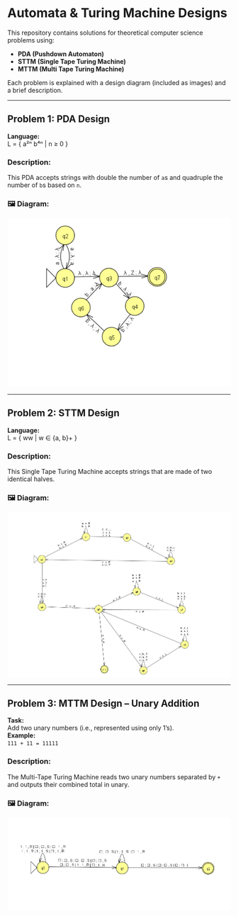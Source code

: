 # Automata & Turing Machine Designs

This repository contains solutions for theoretical computer science problems using:
- **PDA (Pushdown Automaton)**
- **STTM (Single Tape Turing Machine)**
- **MTTM (Multi Tape Turing Machine)**

Each problem is explained with a design diagram (included as images) and a brief description.

---

##  Problem 1: PDA Design  
**Language:**  
L = { a²ⁿ b⁴ⁿ | n ≥ 0 }

###  Description:
This PDA accepts strings with double the number of `a`s and quadruple the number of `b`s based on `n`.

### 🖼 Diagram:
![PDA for a2n b4n](PDA.png)

---

##  Problem 2: STTM Design  
**Language:**  
L = { ww | w ∈ {a, b}+ }

###  Description:
This Single Tape Turing Machine accepts strings that are made of two identical halves.

### 🖼 Diagram:
![STTM for ww](STTM.png)

---

##  Problem 3: MTTM Design – Unary Addition  
**Task:**  
Add two unary numbers (i.e., represented using only 1’s).  
**Example:**  
`111 + 11 = 11111`

###  Description:
The Multi-Tape Turing Machine reads two unary numbers separated by `+` and outputs their combined total in unary.

### 🖼 Diagram:
![MTTM for unary addition](MTTM.png)

